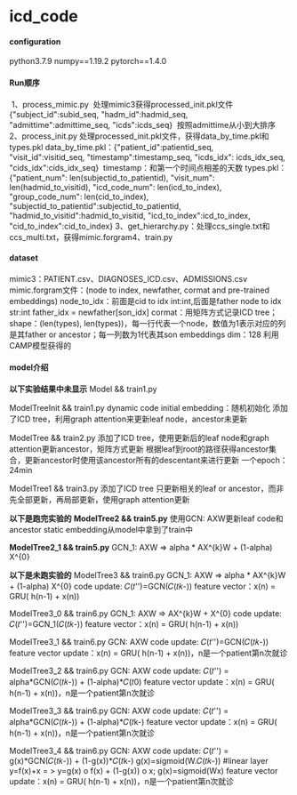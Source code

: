 # icd_code

#### configuration

python3.7.9
numpy==1.19.2
pytorch==1.4.0



#### Run顺序

​    1、process_mimic.py
​        处理mimic3获得processed_init.pkl文件
​        {"subject_id":subid_seq, "hadm_id":hadmid_seq, "admittime":admittime_seq, "icds":icds_seq}
​        按照admittime从小到大排序
​    2、process_init.py
​        处理processed_init.pkl文件，获得data_by_time.pkl和types.pkl
​        data_by_time.pkl：{"patient_id":patientid_seq, "visit_id":visitid_seq, "timestamp":timestamp_seq, "icds_idx": icds_idx_seq, "cids_idx":cids_idx_seq}
​            timestamp：和第一个时间点相差的天数
​        types.pkl：{"patient_num": len(subjectid_to_patientid), "visit_num": len(hadmid_to_visitid), "icd_code_num": len(icd_to_index), "group_code_num": len(cid_to_index), 
​             "subjectid_to_patientid":subjectid_to_patientid, "hadmid_to_visitid":hadmid_to_visitid, "icd_to_index":icd_to_index, "cid_to_index":cid_to_index}
​    3、get_hierarchy.py：处理ccs_single.txt和ccs_multi.txt，获得mimic.forgram
​    4、train.py



#### dataset

mimic3：PATIENT.csv、DIAGNOSES_ICD.csv、ADMISSIONS.csv
mimic.forgram文件：(node to index, newfather, cormat and pre-trained embeddings)
            node_to_idx：前面是cid to idx int:int,后面是father node to idx str:int
            father_idx = newfather[son_idx]
            cormat：用矩阵方式记录ICD tree；shape：(len(types), len(types))，每一行代表一个node，数值为1表示对应的列是其father or ancestor；每一列数为1代表其son
            embeddings dim：128
            利用CAMP模型获得的



#### model介绍

**以下实验结果中未显示**
Model && train1.py

ModelTreeInit && train1.py
    dynamic code initial embedding：随机初始化
    添加了ICD tree，利用graph attention来更新leaf node，ancestor未更新
    
ModelTree && train2.py
    添加了ICD tree，使用更新后的leaf node和graph attention更新ancestor，矩阵方式更新
    根据leaf到root的路径获得ancestor集合，更新ancestor时使用该ancestor所有的descentant来进行更新
    一个epoch：24min

ModelTree1 && train3.py
    添加了ICD tree
    只更新相关的leaf or ancestor，而非先全部更新，再局部更新，使用graph attention更新

**以下是跑完实验的**
**ModelTree2 && train5.py**
    使用GCN: AXW更新leaf code和ancestor
    static embedding从model中拿到了train中
        
**ModelTree2_1 && train5.py**
    GCN_1: AXW => alpha * AX^{k}W + (1-alpha) X^{0}

**以下是未跑实验的**
ModelTree3 && train6.py
    GCN_1: AXW => alpha * AX^{k}W + (1-alpha) X^{0}
    code update: 𝐶(𝑡'')=GCN(𝐶(𝑡𝑘-))
    feature vector：x(n) = GRU( h(n-1) + x(n))

ModelTree3_0 && train6.py
    GCN_1: AXW => AX^{k}W +  X^{0}
    code update: 𝐶(𝑡'')=GCN_1(𝐶(𝑡𝑘-))
    feature vector：x(n) = GRU( h(n-1) + x(n))

ModelTree3_1 && train6.py
    GCN: AXW
    code update: 𝐶(𝑡'')=GCN(𝐶(𝑡𝑘-))
    feature vector update：x(n) = GRU( h(n-1) + x(n))，n是一个patient第n次就诊
            
ModelTree3_2 && train6.py
    GCN: AXW
    code update: 𝐶(𝑡'') = alpha*GCN(𝐶(𝑡𝑘-)) + (1-alpha)*𝐶(𝑡0)
    feature vector update：x(n) = GRU( h(n-1) + x(n))，n是一个patient第n次就诊

ModelTree3_3 && train6.py
    GCN: AXW
    code update: 𝐶(𝑡'') = alpha*GCN(𝐶(𝑡𝑘-)) + (1-alpha)*𝐶(𝑡k-)
    feature vector update：x(n) = GRU( h(n-1) + x(n))，n是一个patient第n次就诊
    
ModelTree3_4 && train6.py
    GCN: AXW
    code update: 𝐶(𝑡'') = g(x)*GCN(𝐶(𝑡𝑘-)) + (1-g(x))*𝐶(𝑡k-)
        g(x)=sigmoid(W.𝐶(𝑡𝑘-)) #linear layer
        y=f(x)+x = > y=g(x) o f(x) + (1-g(x)) o x; g(x)=sigmoid(Wx)
    feature vector update：x(n) = GRU( h(n-1) + x(n))，n是一个patient第n次就诊
    

